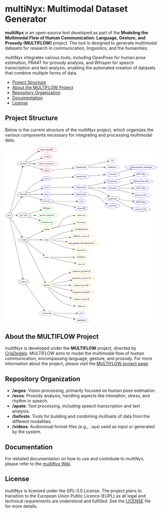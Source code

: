 

# multiNyx: Multimodal Dataset Generator


**multiNyx** is an open-source tool developed as part of the **Modeling the Multimodal Flow of Human Communication: Language, Gesture, and Prosody (MULTIFLOW)** project. The tool is designed to generate multimodal datasets for research in communication, linguistics, and the humanities. 

multiNyx integrates various tools, including OpenPose for human pose estimation, PRAAT for prosody analysis, and Whisper for speech transcription and text analysis, enabling the automated creation of datasets that combine multiple forms of data. 


- [Project Structure](#project-structure)
- [About the MULTIFLOW Project](#about-the-multiflow-project)
- [Repository Organization](#repository-organization)
- [Documentation](#documentation)
- [License](#license)



## Project Structure

Below is the current structure of the multiNyx project, which organizes the various components necessary for integrating and processing multimodal data.

![Project Structure Diagram](images/directory_structure_dendrogram.png)

## About the MULTIFLOW Project

multiNyx is developed under the **MULTIFLOW** project, directed by [CrisDedalo](https://github.com/CrisDedalo). MULTIFLOW aims to model the multimodal flow of human communication, encompassing language, gesture, and prosody. For more information about the project, please visit the [MULTIFLOW project page](https://daedalus.um.es/?page_id=32).

## Repository Organization

- **/argos**: Vision processing, primarily focused on human pose estimation.
- **/ecos**: Prosody analysis, handling aspects like intonation, stress, and rhythm in speech.
- **/apate**: Text processing, including speech transcription and text analysis.
- **/hefesto**: Tools for building and combining multisets of data from the different modalities.
- **/videos**: Audiovisual format files (e.g., `.mp4`) used as input or generated by the system.

## Documentation

For detailed documentation on how to use and contribute to multiNyx, please refer to the [multiNyx Wiki](https://github.com/daedalusLAB/multiNyx/wiki).

## License

multiNyx is licensed under the GPL-3.0 License. The project plans to transition to the European Union Public Licence (EUPL) as all legal and technical requirements are understood and fulfilled. See the [LICENSE](LICENSE) file for more details.
